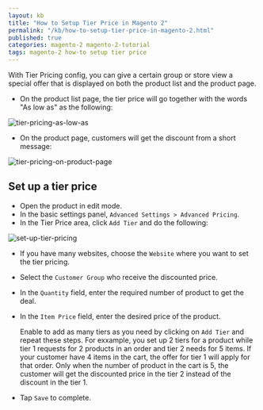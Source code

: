 ```yaml
---
layout: kb
title: "How to Setup Tier Price in Magento 2"
permalink: "/kb/how-to-setup-tier-price-in-magento-2.html"
published: true
categories: magento-2 magento-2-tutorial
tags: magento-2 how-to setup tier price 
---
```


With Tier Pricing config, you can give a certain group or store view a special offer that is displayed on both the product list and the product page. 

* On the product list page, the tier price will go together with the words "As low as" as the following:

![tier-pricing-as-low-as](https://lh6.googleusercontent.com/Ehrn9ZovjRV-IBugw-iqBDB6GrDtxtt-j-w5DjobNqxtQulojLP9y-EhBlGsDJb28LO4SLlQJ9haOpblnWWGcmhTNCPK5ylSD8XqiqBlx0eB2BdZtzEs5oMDCAwCMUdbTQIuALp2)

* On the product page, customers will get the discount from a short message:

![tier-pricing-on-product-page](https://lh5.googleusercontent.com/624TxbXhDO5Sx52Y-QZJJDxDxkAsJNQi5GgxyicSL6smWh-6KGfKyjfpjNNUKpbSc-AAVXtVqgvdyQZrohuPVwSvkCsmneFTE52Jt8yuwe3Sijd74--os2M2Zsg_Q_pZMeNydW6q)

## Set up a tier price
* Open the product in edit mode.
* In the basic settings panel, `Advanced Settings > Advanced Pricing`.
* In the Tier Price area, click `Add Tier` and do the following:

![set-up-tier-pricing](https://lh3.googleusercontent.com/H16sEm2hqEQBgHdl-aYYfuvlZ-LAM7CenXVZAmmaIuQG0Yx6Nfd9cTrb0tl1mS33kF5HQpfzmmM2RfAvTZV3A2nk7Vc5fTtLwm51sd3h2FT_aN81Z8wJIvlM8MS-Smbs8i9zEx6x)

  * If you have many websites, choose the `Website` where you want to set the tier pricing.
  * Select the `Customer Group` who receive the discounted price.
  * In the `Quantity` field, enter the required number of product to get the deal.
  * In the `Item Price` field, enter the desired price of the product.
    
    Enable to add as many tiers as you need by clicking on `Add Tier` and repeat these steps. For exxample, you set up 2 tiers for a product while tier 1 requests for 2 products in an order and tier 2 needs for 5 items. If your customer have 4 items in the cart, the offer for tier 1 will apply for that order. Only when the number of product in the cart is 5, the customer will get the discounted price in the tier 2 instead of the discount in the tier 1.

* Tap `Save` to complete.

